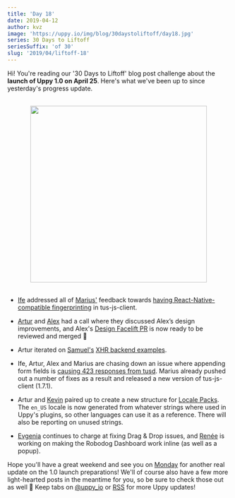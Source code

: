 ```yaml
---
title: 'Day 18'
date: 2019-04-12
author: kvz
image: 'https://uppy.io/img/blog/30daystoliftoff/day18.jpg'
series: 30 Days to Liftoff
seriesSuffix: 'of 30'
slug: '2019/04/liftoff-18'
---
```


Hi! You're reading our '30 Days to Liftoff' blog post challenge about the
**launch of Uppy 1.0 on April 25**. Here's what we've been up to since
yesterday's progress update.

<center><br /><img width="400" src="/img/blog/30daystoliftoff/day18.jpg" /><br /><br /></center>

<!--truncate-->

- [Ife](https://github.com/ifedapoolarewaju) addressed all of
  [Marius'](https://github.com/Acconut) feedback towards
  [having React-Native-compatible fingerprinting](https://github.com/tus/tus-js-client/pull/73)
  in tus-js-client.

- [Artur](https://github.com/arturi) and [Alex](https://github.com/nqst) had a
  call where they discussed Alex’s design improvements, and Alex's
  [Design Facelift PR](https://github.com/transloadit/uppy/pull/1442) is now
  ready to be reviewed and merged :tada:

- Artur iterated on [Samuel's](https://github.com/samuelayo)
  [XHR backend examples](https://github.com/transloadit/uppy/pull/1389).

- Ife, Artur, Alex and Marius are chasing down an issue where appending form
  fields is
  [causing 423 responses from tusd](https://github.com/tus/tusd/issues/259).
  Marius already pushed out a number of fixes as a result and released a new
  version of tus-js-client (1.7.1).

- Artur and [Kevin](https://github.com/tim-kos) paired up to create a new
  structure for [Locale Packs](https://github.com/transloadit/uppy/pull/1443).
  The `en_US` locale is now generated from whatever strings where used in Uppy's
  plugins, so other languages can use it as a reference. There will also be
  reporting on unused strings.

- [Evgenia](https://github.com/lakesare) continues to charge at fixing Drag &
  Drop issues, and [Renée](https://github.com/goto-bus-stop) is working on
  making the Robodog Dashboard work inline (as well as a popup).

Hope you'll have a great weekend and see you on
[Monday](/blog/2019/04/liftoff-21/) for another real update on the 1.0 launch
preparations! We'll of course also have a few more light-hearted posts in the
meantime for you, so be sure to check those out as well :slightly_smiling_face:
Keep tabs on [@uppy_io](https://twitter.com/uppy_io) or
[RSS](https://uppy.io/atom.xml) for more Uppy updates!
